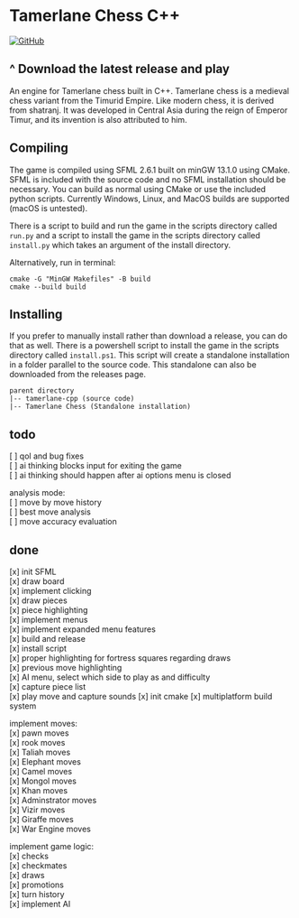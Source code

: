 # Tamerlane Chess C++

[![GitHub](https://img.shields.io/badge/GitHub-Download-blue?style=flat-square&logo=github)](https://github.com/mirror-shades/tamerlane-cpp/releases/latest/download/Tamerlane.Chess.zip)

## ^ Download the latest release and play

An engine for Tamerlane chess built in C++. Tamerlane chess is a medieval chess variant from the Timurid Empire. Like modern chess, it is derived from shatranj. It was developed in Central Asia during the reign of Emperor Timur, and its invention is also attributed to him.

## Compiling

The game is compiled using SFML 2.6.1 built on minGW 13.1.0 using CMake. SFML is included with the source code and no SFML installation should be necessary. You can build as normal using CMake or use the included python scripts. Currently Windows, Linux, and MacOS builds are supported (macOS is untested).

There is a script to build and run the game in the scripts directory called `run.py` and a script to install the game in the scripts directory called `install.py` which takes an argument of the install directory.

Alternatively, run in terminal:

```
cmake -G "MinGW Makefiles" -B build
cmake --build build
```

## Installing

If you prefer to manually install rather than download a release, you can do that as well. There is a powershell script to install the game in the scripts directory called `install.ps1`. This script will create a standalone installation in a folder parallel to the source code. This standalone can also be downloaded from the releases page.

```
parent directory
|-- tamerlane-cpp (source code)
|-- Tamerlane Chess (Standalone installation)
```

## todo

[ ] qol and bug fixes  
[ ] ai thinking blocks input for exiting the game  
[ ] ai thinking should happen after ai options menu is closed

analysis mode:  
[ ] move by move history  
[ ] best move analysis  
[ ] move accuracy evaluation

## done

[x] init SFML  
[x] draw board  
[x] implement clicking  
[x] draw pieces  
[x] piece highlighting  
[x] implement menus  
[x] implement expanded menu features  
[x] build and release  
[x] install script  
[x] proper highlighting for fortress squares regarding draws  
[x] previous move highlighting  
[x] AI menu, select which side to play as and difficulty  
[x] capture piece list  
[x] play move and capture sounds
[x] init cmake
[x] multiplatform build system

implement moves:  
[x] pawn moves  
[x] rook moves  
[x] Taliah moves  
[x] Elephant moves  
[x] Camel moves  
[x] Mongol moves  
[x] Khan moves  
[x] Adminstrator moves  
[x] Vizir moves  
[x] Giraffe moves  
[x] War Engine moves

implement game logic:  
[x] checks  
[x] checkmates  
[x] draws  
[x] promotions  
[x] turn history  
[x] implement AI
